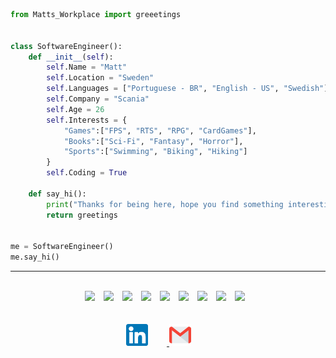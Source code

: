 
```python
from Matts_Workplace import greeetings


class SoftwareEngineer():
    def __init__(self):
        self.Name = "Matt"
        self.Location = "Sweden"
        self.Languages = ["Portuguese - BR", "English - US", "Swedish"]
        self.Company = "Scania"
        self.Age = 26
        self.Interests = {
            "Games":["FPS", "RTS", "RPG", "CardGames"],
            "Books":["Sci-Fi", "Fantasy", "Horror"],
            "Sports":["Swimming", "Biking", "Hiking"]
        }
        self.Coding = True

    def say_hi():
        print("Thanks for being here, hope you find something interesting. ;D")
        return greetings


me = SoftwareEngineer()
me.say_hi()

```
___

<div align="center">
    <body>
        <a href="https://www.credly.com/badges/9040f120-8699-427d-998f-7aefa9d3e36d/public_url">
        </a>
    </body>
</div>
<div align="center">
    <br>
  <img src="https://img.shields.io/badge/-Python-000000?logo=python&logoColor=3776AB" style="margin: 0px 10px 0px 0px">
  <img src="https://img.shields.io/badge/Kotlin-000000?logo=kotlin&logoColor=0095D5" style="margin: 0px 10px 0px 0px">
  <img src="https://img.shields.io/badge/MySQL-000000?logo=mysql&logoColor=4479A1" style="margin: 0px 10px 0px 0px">
  <img src="https://img.shields.io/badge/Git-000000?logo=git&logoColor=#F05032" style="margin: 0px 10px 0px 0px">
  <img src="https://img.shields.io/badge/Linux-000000?logo=linux&logoColor=FCC624" style="margin: 0px 10px 0px 0px">
  <img src="https://img.shields.io/badge/Docker-000000?logo=docker&logoColor=2496ED" style="margin: 0px 10px 0px 0px">
  <img src="https://img.shields.io/badge/Jenkins-000000?logo=jenkins&logoColor=D24939" style="margin: 0px 10px 0px 0px">
  <img src="https://img.shields.io/badge/AWS-000000?logo=amazon-aws&logoColor=FF9900" style="margin: 0px 10px 0px 0px">
  <img src="https://img.shields.io/badge/Scania-53565A?logo=scania&logoColor=041E42" style="margin: 0px 10px 0px 0px">
</div>
<br>
<br>
<div align="center">
    <body>
        <a href="https://www.linkedin.com/in/antunesdq/">
            <img src="linkedin.png" alt="drawing" width="35" style="margin: 0px 30px 0px 0px"/>
        </a>
    </body>
    <body>
        <a href="mailto:antunesdq@gmail.com?
        subject=What's Up?">
            <img src="gmail.png" alt="drawing" width="35" style="margin: 0px 30px 0px 0px"/>
        </a>
    </body>


